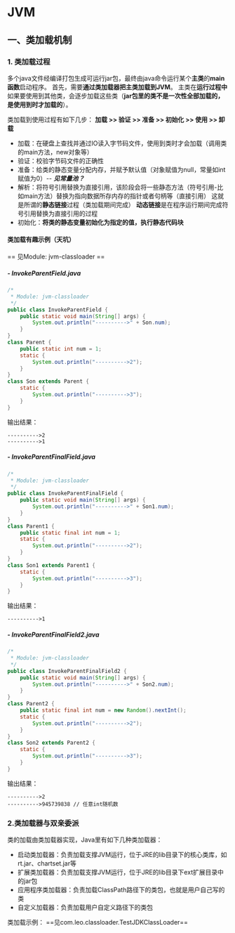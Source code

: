 # JVM
## 一、类加载机制
### 1. 类加载过程
多个java文件经编译打包生成可运行jar包，最终由java命令运行某个**主类**的**main函数**启动程序。
首先，需要**通过类加载器把主类加载到JVM**。
主类在**运行过程中**如果要使用到其他类，会逐步加载这些类（**jar包里的类不是一次性全部加载的，是使用到时才加载的**）。

类加载到使用过程有如下几步：
**加载 >> 验证 >> 准备 >> 初始化 >> 使用 >> 卸载**
- 加载：在硬盘上查找并通过IO读入字节码文件，使用到类时才会加载（调用类的main方法，new对象等）
- 验证：校验字节码文件的正确性
- 准备：给类的静态变量分配内存，并赋予默认值（对象赋值为null，常量如int赋值为0）-- ***见常量池？***
- 解析：将符号引用替换为直接引用，该阶段会将一些静态方法（符号引用-比如main方法）替换为指向数据所存内存的指针或者句柄等（直接引用）
  这就是所谓的**静态链接**过程（类加载期间完成）
  **动态链接**是在程序运行期间完成符号引用替换为直接引用的过程
- 初始化：**将类的静态变量初始化为指定的值，执行静态代码块**

#### 类加载有趣示例（天坑）
== 见Module: jvm-classloader ==
##### - InvokeParentField.java
```java
/*
 * Module: jvm-classloader
 */
public class InvokeParentField {
    public static void main(String[] args) {
        System.out.println("---------->" + Son.num);
    }
}
class Parent {
    public static int num = 1;
    static {
        System.out.println("---------->2");
    }
}
class Son extends Parent {
    static {
        System.out.println("---------->3");
    }
}
```
输出结果：
```
---------->2
---------->1
```

##### - InvokeParentFinalField.java
```java
/*
 * Module: jvm-classloader
 */
public class InvokeParentFinalField {
    public static void main(String[] args) {
        System.out.println("---------->" + Son1.num);
    }
}
class Parent1 {
    public static final int num = 1;
    static {
        System.out.println("---------->2");
    }
}
class Son1 extends Parent1 {
    static {
        System.out.println("---------->3");
    }
}
```
输出结果：
```
---------->1
```

##### - InvokeParentFinalField2.java
```java
/*
 * Module: jvm-classloader
 */
public class InvokeParentFinalField2 {
    public static void main(String[] args) {
        System.out.println("---------->" + Son2.num);
    }
}
class Parent2 {
    public static final int num = new Random().nextInt();
    static {
        System.out.println("---------->2");
    }
}
class Son2 extends Parent2 {
    static {
        System.out.println("---------->3");
    }
}
```
输出结果：
```
---------->2
---------->945739838 // 任意int随机数
```

### 2.类加载器与双亲委派
类的加载由类加载器实现，Java里有如下几种类加载器：
- 启动类加载器：负责加载支撑JVM运行，位于JRE的lib目录下的核心类库，如rt.jar、chartset.jar等
- 扩展类加载器：负责加载支撑JVM运行，位于JRE的lib目录下ext扩展目录中的jar包
- 应用程序类加载器：负责加载ClassPath路径下的类包，也就是用户自己写的类
- 自定义加载器：负责加载用户自定义路径下的类包

类加载示例：
==见com.leo.classloader.TestJDKClassLoader==
